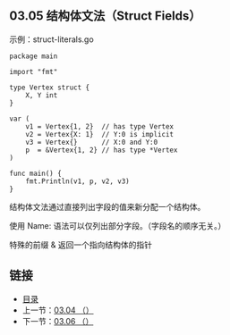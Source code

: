 ## 03.05 结构体文法（Struct Fields）

示例：struct-literals.go

    package main

    import "fmt"

    type Vertex struct {
    	X, Y int
    }

    var (
    	v1 = Vertex{1, 2}  // has type Vertex
    	v2 = Vertex{X: 1}  // Y:0 is implicit
    	v3 = Vertex{}      // X:0 and Y:0
    	p  = &Vertex{1, 2} // has type *Vertex
    )

    func main() {
    	fmt.Println(v1, p, v2, v3)
    }

结构体文法通过直接列出字段的值来新分配一个结构体。

使用 Name: 语法可以仅列出部分字段。（字段名的顺序无关。）

特殊的前缀 & 返回一个指向结构体的指针

## 链接
* [目录](https://github.com/alpha2018/go-zh/blob/master/tour/directory.md)
* 上一节：[03.04 （）](https://github.com/alpha2018/go-zh/blob/master/tour/03.04.md)
* 下一节：[03.06 （）](https://github.com/alpha2018/go-zh/blob/master/tour/03.06.md)
